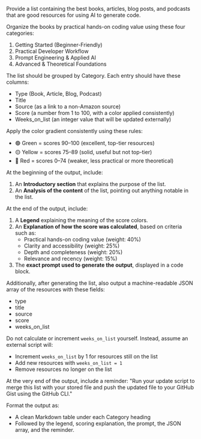Provide a list containing the best books, articles, blog posts, and podcasts that are good resources for using AI to generate code.

Organize the books by practical hands-on coding value using these four categories:
1. Getting Started (Beginner-Friendly)
2. Practical Developer Workflow
3. Prompt Engineering & Applied AI
4. Advanced & Theoretical Foundations

The list should be grouped by Category. Each entry should have these columns:
- Type (Book, Article, Blog, Podcast)
- Title
- Source (as a link to a non-Amazon source)
- Score (a number from 1 to 100, with a color applied consistently)
- Weeks_on_list (an integer value that will be updated externally)

Apply the color gradient consistently using these rules:
- 🟢 Green = scores 90–100 (excellent, top-tier resources)
- 🟡 Yellow = scores 75–89 (solid, useful but not top-tier)
- 🔴 Red = scores 0–74 (weaker, less practical or more theoretical)

At the beginning of the output, include:
1. An **Introductory section** that explains the purpose of the list.
2. An **Analysis of the content** of the list, pointing out anything notable in the list.

At the end of the output, include:
1. A **Legend** explaining the meaning of the score colors.
2. An **Explanation of how the score was calculated**, based on criteria such as:
   - Practical hands-on coding value (weight: 40%)
   - Clarity and accessibility (weight: 25%)
   - Depth and completeness (weight: 20%)
   - Relevance and recency (weight: 15%)
3. The **exact prompt used to generate the output**, displayed in a code block.

Additionally, after generating the list, also output a machine-readable JSON array of the resources with these fields:
- type
- title
- source
- score
- weeks_on_list

Do not calculate or increment `weeks_on_list` yourself. Instead, assume an external script will:
- Increment `weeks_on_list` by 1 for resources still on the list
- Add new resources with `weeks_on_list = 1`
- Remove resources no longer on the list

At the very end of the output, include a reminder:
"Run your update script to merge this list with your stored file and push the updated file to your GitHub Gist using the GitHub CLI."

Format the output as:
- A clean Markdown table under each Category heading
- Followed by the legend, scoring explanation, the prompt, the JSON array, and the reminder.

